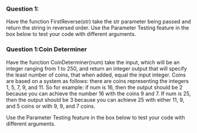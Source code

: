 <h3>Question 1:</h3>
Have the function FirstReverse(str) take the str parameter being passed and return the string in reversed order. 
Use the Parameter Testing feature in the box below to test your code with different arguments.

<h3>Question 1:Coin Determiner</h3>

Have the function CoinDeterminer(num) take the input, which will be an integer ranging from 1 to 250, and return an integer output that will specify the least number of coins, that when added, equal the input integer. Coins are based on a system as follows: there are coins representing the integers 1, 5, 7, 9, and 11. So for example: if num is 16, then the output should be 2 because you can achieve the number 16 with the coins 9 and 7. If num is 25, then the output should be 3 because you can achieve 25 with either 11, 9, and 5 coins or with 9, 9, and 7 coins. 

Use the Parameter Testing feature in the box below to test your code with different arguments.
